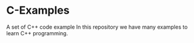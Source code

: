 # C-Examples
A set of C++ code example
In this repository we have many examples to learn C++ programming.
